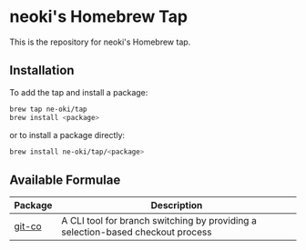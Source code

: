 # neoki's Homebrew Tap

This is the repository for neoki's Homebrew tap.

## Installation

To add the tap and install a package:

```sh
brew tap ne-oki/tap
brew install <package>
```

or to install a package directly:

```sh
brew install ne-oki/tap/<package>
```

## Available Formulae

| Package                                    | Description                                                                     |
| ------------------------------------------ | ------------------------------------------------------------------------------- |
| [git-co](https://github.com/ne-oki/git-co) | A CLI tool for branch switching by providing a selection-based checkout process |
